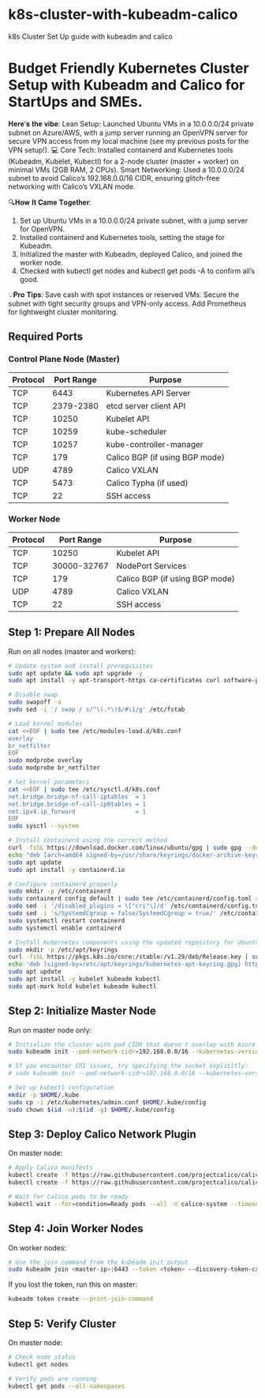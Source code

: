 # k8s-cluster-with-kubeadm-calico
k8s Cluster Set Up guide with kubeadm and calico

# Budget Friendly Kubernetes Cluster Setup with Kubeadm and Calico for StartUps and SMEs.


𝐇𝐞𝐫𝐞’𝐬 𝐭𝐡𝐞 𝐯𝐢𝐛𝐞:
Lean Setup: Launched Ubuntu VMs in a 10.0.0.0/24 private subnet on Azure/AWS, with a jump server running an OpenVPN server for secure VPN access from my local machine (see my previous posts for the VPN setup!). 💻
Core Tech: Installed containerd and Kubernetes tools (Kubeadm, Kubelet, Kubectl) for a 2-node cluster (master + worker) on minimal VMs (2GB RAM, 2 CPUs).
Smart Networking: Used a 10.0.0.0/24 subnet to avoid Calico’s 192.168.0.0/16 CIDR, ensuring glitch-free networking with Calico’s VXLAN mode.

🔍𝐇𝐨𝐰 𝐈𝐭 𝐂𝐚𝐦𝐞 𝐓𝐨𝐠𝐞𝐭𝐡𝐞𝐫:
1. Set up Ubuntu VMs in a 10.0.0.0/24 private subnet, with a jump server for OpenVPN.
2. Installed containerd and Kubernetes tools, setting the stage for Kubeadm.
3. Initialized the master with Kubeadm, deployed Calico, and joined the worker node.
5. Checked with kubectl get nodes and kubectl get pods -A to confirm all’s good.

💡𝐏𝐫𝐨 𝐓𝐢𝐩𝐬:
Save cash with spot instances or reserved VMs.
Secure the subnet with tight security groups and VPN-only access.
Add Prometheus for lightweight cluster monitoring.


## Required Ports

### Control Plane Node (Master)
| Protocol | Port Range | Purpose |
|----------|------------|---------|
| TCP | 6443 | Kubernetes API Server |
| TCP | 2379-2380 | etcd server client API |
| TCP | 10250 | Kubelet API |
| TCP | 10259 | kube-scheduler |
| TCP | 10257 | kube-controller-manager |
| TCP | 179 | Calico BGP (if using BGP mode) |
| UDP | 4789 | Calico VXLAN |
| TCP | 5473 | Calico Typha (if used) |
| TCP | 22 | SSH access |

### Worker Node
| Protocol | Port Range | Purpose |
|----------|------------|---------|
| TCP | 10250 | Kubelet API |
| TCP | 30000-32767 | NodePort Services |
| TCP | 179 | Calico BGP (if using BGP mode) |
| UDP | 4789 | Calico VXLAN |
| TCP | 22 | SSH access |

## Step 1: Prepare All Nodes

Run on all nodes (master and workers):

```bash
# Update system and install prerequisites
sudo apt update && sudo apt upgrade -y
sudo apt install -y apt-transport-https ca-certificates curl software-properties-common gnupg

# Disable swap
sudo swapoff -a
sudo sed -i '/ swap / s/^\(.*\)$/#\1/g' /etc/fstab

# Load kernel modules
cat <<EOF | sudo tee /etc/modules-load.d/k8s.conf
overlay
br_netfilter
EOF
sudo modprobe overlay
sudo modprobe br_netfilter

# Set kernel parameters
cat <<EOF | sudo tee /etc/sysctl.d/k8s.conf
net.bridge.bridge-nf-call-iptables  = 1
net.bridge.bridge-nf-call-ip6tables = 1
net.ipv4.ip_forward                 = 1
EOF
sudo sysctl --system

# Install containerd using the correct method
curl -fsSL https://download.docker.com/linux/ubuntu/gpg | sudo gpg --dearmor -o /usr/share/keyrings/docker-archive-keyring.gpg
echo "deb [arch=amd64 signed-by=/usr/share/keyrings/docker-archive-keyring.gpg] https://download.docker.com/linux/ubuntu $(lsb_release -cs) stable" | sudo tee /etc/apt/sources.list.d/docker.list > /dev/null
sudo apt update
sudo apt install -y containerd.io

# Configure containerd properly
sudo mkdir -p /etc/containerd
sudo containerd config default | sudo tee /etc/containerd/config.toml > /dev/null
sudo sed -i '/disabled_plugins = \["cri"\]/d' /etc/containerd/config.toml
sudo sed -i 's/SystemdCgroup = false/SystemdCgroup = true/' /etc/containerd/config.toml
sudo systemctl restart containerd
sudo systemctl enable containerd

# Install Kubernetes components using the updated repository for Ubuntu 24.04
sudo mkdir -p /etc/apt/keyrings
curl -fsSL https://pkgs.k8s.io/core:/stable:/v1.29/deb/Release.key | sudo gpg --dearmor -o /etc/apt/keyrings/kubernetes-apt-keyring.gpg
echo 'deb [signed-by=/etc/apt/keyrings/kubernetes-apt-keyring.gpg] https://pkgs.k8s.io/core:/stable:/v1.29/deb/ /' | sudo tee /etc/apt/sources.list.d/kubernetes.list
sudo apt update
sudo apt install -y kubelet kubeadm kubectl
sudo apt-mark hold kubelet kubeadm kubectl
```

## Step 2: Initialize Master Node

Run on master node only:

```bash
# Initialize the cluster with pod CIDR that doesn't overlap with Azure subnet (10.0.0.0/24)
sudo kubeadm init --pod-network-cidr=192.168.0.0/16 --kubernetes-version=$(kubelet --version | cut -d ' ' -f 2)

# If you encounter CRI issues, try specifying the socket explicitly:
# sudo kubeadm init --pod-network-cidr=192.168.0.0/16 --kubernetes-version=$(kubelet --version | cut -d ' ' -f 2) --cri-socket unix:///run/containerd/containerd.sock

# Set up kubectl configuration
mkdir -p $HOME/.kube
sudo cp -i /etc/kubernetes/admin.conf $HOME/.kube/config
sudo chown $(id -u):$(id -g) $HOME/.kube/config
```

## Step 3: Deploy Calico Network Plugin

On master node:

```bash
# Apply Calico manifests
kubectl create -f https://raw.githubusercontent.com/projectcalico/calico/v3.26.1/manifests/tigera-operator.yaml
kubectl create -f https://raw.githubusercontent.com/projectcalico/calico/v3.26.1/manifests/custom-resources.yaml

# Wait for Calico pods to be ready
kubectl wait --for=condition=Ready pods --all -n calico-system --timeout=300s
```

## Step 4: Join Worker Nodes

On worker nodes:

```bash
# Use the join command from the kubeadm init output
sudo kubeadm join <master-ip>:6443 --token <token> --discovery-token-ca-cert-hash sha256:<hash>
```

If you lost the token, run this on master:
```bash
kubeadm token create --print-join-command
```

## Step 5: Verify Cluster

On master node:

```bash
# Check node status
kubectl get nodes

# Verify pods are running
kubectl get pods --all-namespaces
```


